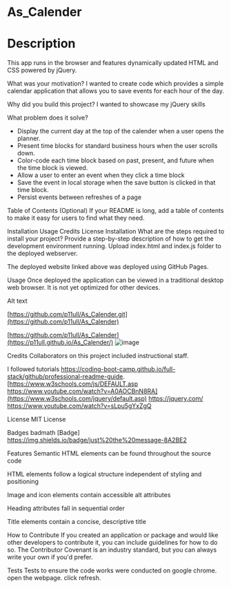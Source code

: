 # As_Calender

# Description
This app runs in the browser and features dynamically updated HTML and CSS powered by jQuery. 

What was your motivation? I wanted to create code which provides a simple calendar application that allows you to save events for each hour of the day.

Why did you build this project?  I wanted to showcase my jQuery skills

What problem does it solve? 
* Display the current day at the top of the calender when a user opens the planner.
* Present time blocks for standard business hours when the user scrolls down.
* Color-code each time block based on past, present, and future when the time block is viewed.
* Allow a user to enter an event when they click a time block
* Save the event in local storage when the save button is clicked in that time block.
* Persist events between refreshes of a page

Table of Contents (Optional)
If your README is long, add a table of contents to make it easy for users to find what they need.

Installation
Usage
Credits
License
Installation
What are the steps required to install your project? Provide a step-by-step description of how to get the development environment running. Upload index.html and index.js folder to the deployed webserver.

The deployed website linked above was deployed using GitHub Pages.

Usage
Once deployed the application can be viewed in a traditional desktop web browser. It is not yet optimized for other devices.

Alt text

[https://github.com/p11ull/As_Calender.git](https://github.com/p11ull/As_Calender)

[https://github.com/p11ull/As_Calender](https://p11ull.github.io/As_Calender/)
![image](https://github.com/p11ull/As_Calender/assets/150047879/2e9548cf-2739-45dd-b7b0-d20c2caff2c0)

Credits
Collaborators on this project included instructional staff.

I followed tutorials https://coding-boot-camp.github.io/full-stack/github/professional-readme-guide. [https://www.w3schools.com/js/DEFAULT.asp https://www.youtube.com/watch?v=A0AOCBnN8RA](https://www.w3schools.com/jquery/default.asp) 
https://jquery.com/
https://www.youtube.com/watch?v=sLpu5gYxZgQ

License
MIT License

Badges
badmath [Badge] https://img.shields.io/badge/just%20the%20message-8A2BE2

Features
Semantic HTML elements can be found throughout the source code

HTML elements follow a logical structure independent of styling and positioning

Image and icon elements contain accessible alt attributes

Heading attributes fall in sequential order

Title elements contain a concise, descriptive title

How to Contribute
If you created an application or package and would like other developers to contribute it, you can include guidelines for how to do so. The Contributor Covenant is an industry standard, but you can always write your own if you'd prefer.

Tests
Tests to ensure the code works were conducted on google chrome. open the webpage. click refresh.
